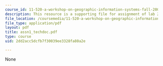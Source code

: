 ```yaml
---
course_id: 11-520-a-workshop-on-geographic-information-systems-fall-2005
description: This resource is a supporting file for assignment of lab 2.
file_location: /coursemedia/11-520-a-workshop-on-geographic-information-systems-fall-2005/2dd2acc5dcfb7f30039ee3328fa80a2e_assn1_techdoc.pdf
file_type: application/pdf
layout: pdf
title: assn1_techdoc.pdf
type: course
uid: 2dd2acc5dcfb7f30039ee3328fa80a2e

---
```

None